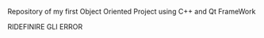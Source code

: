 Repository of my first Object Oriented Project using C++ and Qt FrameWork


RIDEFINIRE GLI ERROR 


